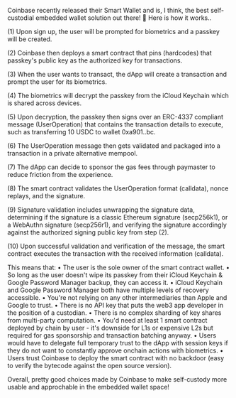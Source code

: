Coinbase recently released their Smart Wallet and is, I think, the best self-custodial embedded wallet solution out there! 🔑 Here is how it works..

(1) Upon sign up, the user will be prompted for biometrics and a passkey will be created.

(2) Coinbase then deploys a smart contract that pins (hardcodes) that passkey's public key as the authorized key for transactions.

(3) When the user wants to transact, the dApp will create a transaction and prompt the user for its biometrics.

(4) The biometrics will decrypt the passkey from the iCloud Keychain which is shared across devices.

(5) Upon decryption, the passkey then signs over an ERC-4337 compliant message (UserOperation) that contains the transaction details to execute, such as transferring 10 USDC to wallet 0xa901..bc.

(6) The UserOperation message then gets validated and packaged into a transaction in a private alternative mempool.

(7) The dApp can decide to sponsor the gas fees through paymaster to reduce friction from the experience.

(8) The smart contract validates the UserOperation format (calldata), nonce replays, and the signature.

(9) Signature validation includes unwrapping the signature data, determining if the signature is a classic Ethereum signature (secp256k1), or a WebAuthn signature (secp256r1), and verifying the signature accordingly against the authorized signing public key from step (2).

(10) Upon successful validation and verification of the message, the smart contract executes the transaction with the received information (calldata).

This means that:
• The user is the sole owner of the smart contract wallet.
• So long as the user doesn't wipe its passkey from their iCloud Keychain & Google Password Manager backup, they can access it.
• iCloud Keychain and Google Password Manager both have multiple levels of recovery accessible.
• You're not relying on any other intermediaries than Apple and Google to trust.
• There is no API key that puts the web3 app developer in the position of a custodian.
• There is no complex sharding of key shares from multi-party computation.
• You'd need at least 1 smart contract deployed by chain by user - it's downside for L1s or expensive L2s but required for gas sponsorship and transaction batching anyway.
• Users would have to delegate full temporary trust to the dApp with session keys if they do not want to constantly approve onchain actions with biometrics.
• Users trust Coinbase to deploy the smart contract with no backdoor (easy to verify the bytecode against the open source version).

Overall, pretty good choices made by Coinbase to make self-custody more usable and approchable in the embedded wallet space!
